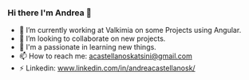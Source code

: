 ### Hi there I'm Andrea 👋
- 🔭 I’m currently working at Valkimia on some Projects using Angular.
- 👯 I’m looking to collaborate on new projects.
- 🌱 I'm a passionate in learning new things.
- 📫 How to reach me: acastellanoskatsini@gmail.com
- ⚡ Linkedin: www.linkedin.com/in/andreacastellanosk/
<!--
**andreacastkatsini/andreacastkatsini** is a ✨ _special_ ✨ repository because its `README.md` (this file) appears on your GitHub profile.

Here are some ideas to get you started:

- 🔭 I’m currently working at Valkimia on some Projects using Angular.
- 🌱 I’m currently learning ...
- 👯 I’m looking to collaborate on new projects.
- 🤔 I’m looking for help with ...
- 💬 Ask me about ...
- 📫 How to reach me: ...
- 😄 Pronouns: ...
- ⚡ Fun fact: ...
-->
